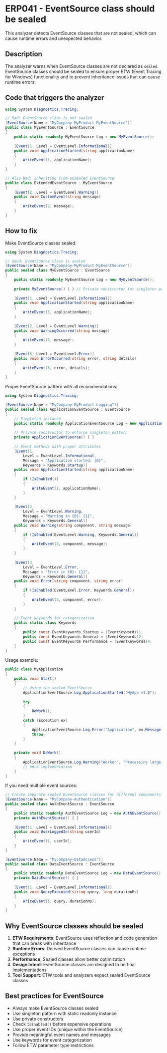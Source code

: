 # ERP041 - EventSource class should be sealed

This analyzer detects EventSource classes that are not sealed, which can cause runtime errors and unexpected behavior.

## Description

The analyzer warns when EventSource classes are not declared as `sealed`. EventSource classes should be sealed to ensure proper ETW (Event Tracing for Windows) functionality and to prevent inheritance issues that can cause runtime errors.

## Code that triggers the analyzer

```csharp
using System.Diagnostics.Tracing;

// Bad: EventSource class is not sealed
[EventSource(Name = "MyCompany-MyProduct-MyEventSource")]
public class MyEventSource : EventSource
{
    public static readonly MyEventSource Log = new MyEventSource();
    
    [Event(1, Level = EventLevel.Informational)]
    public void ApplicationStarted(string applicationName)
    {
        WriteEvent(1, applicationName);
    }
}

// Also bad: inheriting from unsealed EventSource
public class ExtendedEventSource : MyEventSource
{
    [Event(2, Level = EventLevel.Warning)]
    public void CustomEvent(string message)
    {
        WriteEvent(2, message);
    }
}
```

## How to fix

Make EventSource classes sealed:

```csharp
using System.Diagnostics.Tracing;

// Good: EventSource class is sealed
[EventSource(Name = "MyCompany-MyProduct-MyEventSource")]
public sealed class MyEventSource : EventSource
{
    public static readonly MyEventSource Log = new MyEventSource();
    
    private MyEventSource() { } // Private constructor for singleton pattern
    
    [Event(1, Level = EventLevel.Informational)]
    public void ApplicationStarted(string applicationName)
    {
        WriteEvent(1, applicationName);
    }
    
    [Event(2, Level = EventLevel.Warning)]
    public void WarningOccurred(string message)
    {
        WriteEvent(2, message);
    }
    
    [Event(3, Level = EventLevel.Error)]
    public void ErrorOccurred(string error, string details)
    {
        WriteEvent(3, error, details);
    }
}
```

Proper EventSource pattern with all recommendations:

```csharp
using System.Diagnostics.Tracing;

[EventSource(Name = "MyCompany-MyProduct-Logging")]
public sealed class ApplicationEventSource : EventSource
{
    // Singleton instance
    public static readonly ApplicationEventSource Log = new ApplicationEventSource();
    
    // Private constructor to enforce singleton pattern
    private ApplicationEventSource() { }
    
    // Event methods with proper attributes
    [Event(1, 
        Level = EventLevel.Informational,
        Message = "Application started: {0}",
        Keywords = Keywords.Startup)]
    public void ApplicationStarted(string applicationName)
    {
        if (IsEnabled())
        {
            WriteEvent(1, applicationName);
        }
    }
    
    [Event(2,
        Level = EventLevel.Warning,
        Message = "Warning in {0}: {1}",
        Keywords = Keywords.General)]
    public void Warning(string component, string message)
    {
        if (IsEnabled(EventLevel.Warning, Keywords.General))
        {
            WriteEvent(2, component, message);
        }
    }
    
    [Event(3,
        Level = EventLevel.Error,
        Message = "Error in {0}: {1}",
        Keywords = Keywords.General)]
    public void Error(string component, string error)
    {
        if (IsEnabled(EventLevel.Error, Keywords.General))
        {
            WriteEvent(3, component, error);
        }
    }
    
    // Event keywords for categorization
    public static class Keywords
    {
        public const EventKeywords Startup = (EventKeywords)1;
        public const EventKeywords General = (EventKeywords)2;
        public const EventKeywords Performance = (EventKeywords)4;
    }
}
```

Usage example:

```csharp
public class MyApplication
{
    public void Start()
    {
        // Using the sealed EventSource
        ApplicationEventSource.Log.ApplicationStarted("MyApp v1.0");
        
        try
        {
            DoWork();
        }
        catch (Exception ex)
        {
            ApplicationEventSource.Log.Error("Application", ex.Message);
            throw;
        }
    }
    
    private void DoWork()
    {
        ApplicationEventSource.Log.Warning("Worker", "Processing large dataset");
        // Work implementation
    }
}
```

If you need multiple event sources:

```csharp
// Create separate sealed EventSource classes for different components
[EventSource(Name = "MyCompany-Authentication")]
public sealed class AuthEventSource : EventSource
{
    public static readonly AuthEventSource Log = new AuthEventSource();
    private AuthEventSource() { }
    
    [Event(1, Level = EventLevel.Informational)]
    public void UserLoggedIn(string userId)
    {
        WriteEvent(1, userId);
    }
}

[EventSource(Name = "MyCompany-DataAccess")]
public sealed class DataEventSource : EventSource
{
    public static readonly DataEventSource Log = new DataEventSource();
    private DataEventSource() { }
    
    [Event(1, Level = EventLevel.Informational)]
    public void QueryExecuted(string query, long durationMs)
    {
        WriteEvent(1, query, durationMs);
    }
}
```

## Why EventSource classes should be sealed

1. **ETW Requirements**: EventSource uses reflection and code generation that can break with inheritance
2. **Runtime Errors**: Derived EventSource classes can cause runtime exceptions
3. **Performance**: Sealed classes allow better optimization
4. **Design Intent**: EventSource classes are designed to be final implementations
5. **Tool Support**: ETW tools and analyzers expect sealed EventSource classes

## Best practices for EventSource

- Always make EventSource classes sealed
- Use singleton pattern with static readonly instance
- Use private constructors
- Check `IsEnabled()` before expensive operations
- Use proper event IDs (unique within the EventSource)
- Provide meaningful event names and messages
- Use keywords for event categorization
- Follow ETW parameter type restrictions
